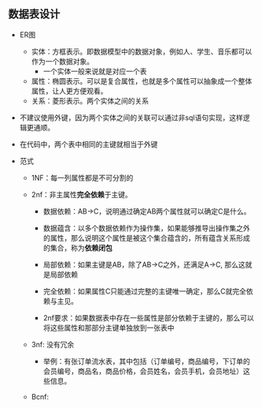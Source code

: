 ## 数据表设计

- ER图

  - 实体：方框表示。即数据模型中的数据对象，例如人、学生、音乐都可以作为一个数据对象。
    - 一个实体一般来说就是对应一个表
  - 属性：椭圆表示。可以是复合属性，也就是多个属性可以抽象成一个整体属性，让人更方便观看。
  - 关系：菱形表示。两个实体之间的关系

- 不建议使用外键，因为两个实体之间的关联可以通过非sql语句实现，这样逻辑更通顺。

- 在代码中，两个表中相同的主键就相当于外键

- 范式

  - 1NF：每一列属性都是不可分割的

  - 2nf：非主属性**完全依赖**于主键。

    - 数据依赖：AB->C，说明通过确定AB两个属性就可以确定C是什么。

    - 数据蕴含：以多个数据依赖作为操作集，如果能够推导出操作集之外的属性，那么说明这个属性是被这个集合蕴含的，所有蕴含关系形成的集合，称为**依赖闭包**

    - 局部依赖：如果主键是AB，除了AB->C之外，还满足A->C, 那么这就是局部依赖

    - 完全依赖：如果属性C只能通过完整的主键唯一确定，那么C就完全依赖与主见。

    - 2nf要求：如果数据表中存在一些属性是部分依赖于主键的，那么可以将这些属性和那部分主键单独放到一张表中

      

  - 3nf: 没有冗余

    - 举例：有张订单流水表，其中包括（订单编号，商品编号，下订单的会员编号，商品名，商品价格，会员姓名，会员手机，会员地址）这些信息。

  - Bcnf:

  

